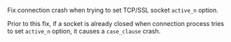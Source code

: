 Fix connection crash when trying to set TCP/SSL socket `active_n` option.

Prior to this fix, if a socket is already closed when connection process tries to set `active_n` option, it causes a `case_clause` crash.
